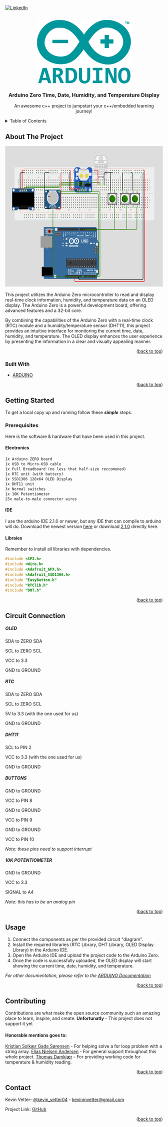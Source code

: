 <div id="top"></div>

[![LinkedIn][linkedin-shield]][linkedin-url]



<!-- PROJECT LOGO -->
<br />
<div align="center">
  <a href="https://github.com/othneildrew/Best-README-Template">
    <img src="pics/Arduino_Logo.svg.png" alt="Logo" width="300" height="204">
  </a>

  <h3 align="center">Arduino Zero Time, Date, Humidity, and Temperature Display</h3>

  <p align="center">
    An awesome c++ project to jumpstart your c++/embedded learning journey!
   
</div>


<!-- TABLE OF CONTENTS -->
<details>
  <summary>Table of Contents</summary>
  <ol>
    <li>
      <a href="#about-the-project">About The Project</a>
      <ul>
        <li><a href="#built-with">Built With</a></li>
      </ul>
    </li>
    <li>
      <a href="#getting-started">Getting Started</a>
      <ul>
        <li><a href="#prerequisites">Prerequisites</a></li>
        <li><a href="#circuit-connection">Circuit Connection</a></li>
      </ul>
    </li>
    <li><a href="#usage">Usage</a></li>
    <li><a href="#contributing">Contributing</a></li>
    <li><a href="#contact">Contact</a></li>

  </ol>
</details>



<!-- ABOUT THE PROJECT -->
## About The Project
<div align="center">
 <img  src="pics/SIM.png" alt="Logo" width="600" height="450">
</div>

This project utilizes the Arduino Zero microcontroller to read and display real-time clock information, humidity, and temperature data on an OLED display. The Arduino Zero is a powerful development board, offering advanced features and a 32-bit core.

By combining the capabilities of the Arduino Zero with a real-time clock (RTC) module and a humidity/temperature sensor (DHT11), this project provides an intuitive interface for monitoring the current time, date, humidity, and temperature. The OLED display enhances the user experience by presenting the information in a clear and visually appealing manner.

<p align="right">(<a href="#top">back to top</a>)</p>



### Built With


* [ARDUINO](https://docs.arduino.cc/)

<p align="right">(<a href="#top">back to top</a>)</p>



<!-- GETTING STARTED -->
## Getting Started

To get a local copy up and running follow these **_simple_** steps.

### Prerequisites

Here is the software & hardware that have been used in this project.

#### Electronics
    1x Arduino ZERO board
    1x USB to Micro-USB cable
    1x Full Breadboard (no less that half-size reccomened)
    1x RTC unit (with battery)
    1x SSD1306 128x64 OLED Display
    1x DHT11 unit
    3x Normal switches
    1x 10K Potentiometer
    25x male-to-male connector wires

#### IDE
I use the arduino IDE 2.1.0 or newer, but any IDE that can compile to arduino will do. 
Download the newest version <a href="https://www.arduino.cc/en/software">here</a> or download <a href="https://downloads.arduino.cc/arduino-ide/arduino-ide_2.1.0_Windows_64bit.exe">2.1.0</a> directly here. 

#### Libraies 
Remember to install all libraries with dependencies.
```cpp
#include <SPI.h>
#include <Wire.h>
#include <Adafruit_GFX.h>
#include <Adafruit_SSD1306.h>
#include "EasyButton.h"
#include "RTClib.h"
#include "DHT.h"
```
<p align="right">(<a href="#top">back to top</a>)</p>


## Circuit Connection


##### OLED
SDA to ZERO SDA


SCL to ZERO SCL 


VCC to 3.3 


GND to GROUND

##### RTC
SDA to ZERO SDA


SCL to ZERO SCL


5V to 3.3 (with the one used for us)


GND to GROUND

##### DHT11
SCL to PIN 2


VCC to 3.3 (with the one used for us)


GND to GROUND

##### BUTTONS
GND to GROUND 


VCC to PIN 8 


GND to GROUND 


VCC to PIN 9 


GND to GROUND 


VCC to PIN 10 

_Note: these pins need to support interrupt_

##### 10K POTENTIOMETER
GND to GROUND


VCC to 3.3


SIGNAL to A4

_Note: this has to be an analog pin_


<p align="right">(<a href="#top">back to top</a>)</p>

<!-- USAGE EXAMPLES -->
## Usage

1. Connect the components as per the provided circuit "diagram".
2. Install the required libraries (RTC Library, DHT Library, OLED Display Library) in the Arduino IDE.
3. Open the Arduino IDE and upload the project code to the Arduino Zero.
4. Once the code is successfully uploaded, the OLED display will start showing the current time, date, humidity, and temperature.

_For other documentation, please refer to the [ARDUINO Documentation](https://www.arduino.cc/reference/en/)_

<p align="right">(<a href="#top">back to top</a>)</p>




<!-- CONTRIBUTING -->
## Contributing

Contributions are what make the open source community such an amazing place to learn, inspire, and create. **Unfortunatly** - This project does not support it yet

#### **Honorable mentions goes to:**
<a href="mailto: kris456h@elevcampus.dk">Kristian Solkær Gade Sørensen</a> - For helping solve a for loop problem with a string array.
<a href="mailto: elia1040@elevcampus.dk">Elias Nielsen Andersen</a> - For general support throughout this whole project.
<a href="mailto: thom59w9@elevcampus.dk">Thomas Damkjær</a> - For providing working code for temperature & humidity reading.
 
<p align="right">(<a href="#top">back to top</a>)</p>




<!-- CONTACT -->
## Contact

Kevin Vetter- [@kevin_vetter04](https://twitter.com/kevin_vetter04) -  kevinmvetter@gmail.com

Project Link: [GitHub](https://github.com/Kevin-Vetter/IoC)

<p align="right">(<a href="#top">back to top</a>)</p>





[linkedin-shield]: https://img.shields.io/badge/-LinkedIn-black.svg?style=for-the-badge&logo=linkedin&colorB=555
[linkedin-url]: https://www.linkedin.com/in/kevin-vetter-53293321b/
